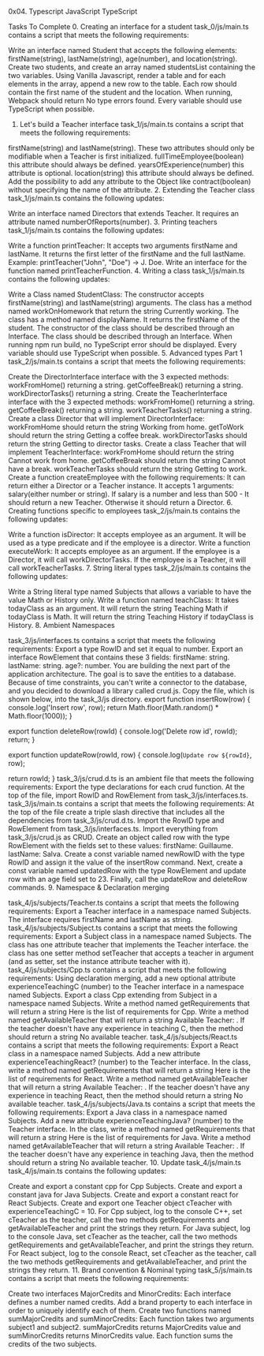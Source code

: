 0x04. Typescript
JavaScript
TypeScript

Tasks To Complete
 0. Creating an interface for a student
task_0/js/main.ts contains a script that meets the following requirements:

Write an interface named Student that accepts the following elements: firstName(string), lastName(string), age(number), and location(string).
Create two students, and create an array named studentsList containing the two variables.
Using Vanilla Javascript, render a table and for each elements in the array, append a new row to the table.
Each row should contain the first name of the student and the location.
When running, Webpack should return No type errors found.
Every variable should use TypeScript when possible.
 1. Let's build a Teacher interface
task_1/js/main.ts contains a script that meets the following requirements:

firstName(string) and lastName(string). These two attributes should only be modifiable when a Teacher is first initialized.
fullTimeEmployee(boolean) this attribute should always be defined.
yearsOfExperience(number) this attribute is optional.
location(string) this attribute should always be defined.
Add the possibility to add any attribute to the Object like contract(boolean) without specifying the name of the attribute.
 2. Extending the Teacher class
task_1/js/main.ts contains the following updates:

Write an interface named Directors that extends Teacher. It requires an attribute named numberOfReports(number).
 3. Printing teachers
task_1/js/main.ts contains the following updates:

Write a function printTeacher:
It accepts two arguments firstName and lastName.
It returns the first letter of the firstName and the full lastName.
Example: printTeacher("John", "Doe") -> J. Doe.
Write an interface for the function named printTeacherFunction.
 4. Writing a class
task_1/js/main.ts contains the following updates:

Write a Class named StudentClass:
The constructor accepts firstName(string) and lastName(string) arguments.
The class has a method named workOnHomework that return the string Currently working.
The class has a method named displayName. It returns the firstName of the student.
The constructor of the class should be described through an Interface.
The class should be described through an Interface.
When running npm run build, no TypeScript error should be displayed.
Every variable should use TypeScript when possible.
 5. Advanced types Part 1
task_2/js/main.ts contains a script that meets the following requirements:

Create the DirectorInterface interface with the 3 expected methods:
workFromHome() returning a string.
getCoffeeBreak() returning a string.
workDirectorTasks() returning a string.
Create the TeacherInterface interface with the 3 expected methods:
workFromHome() returning a string.
getCoffeeBreak() returning a string.
workTeacherTasks() returning a string.
Create a class Director that will implement DirectorInterface:
workFromHome should return the string Working from home.
getToWork should return the string Getting a coffee break.
workDirectorTasks should return the string Getting to director tasks.
Create a class Teacher that will implement TeacherInterface:
workFromHome should return the string Cannot work from home.
getCoffeeBreak should return the string Cannot have a break.
workTeacherTasks should return the string Getting to work.
Create a function createEmployee with the following requirements:
It can return either a Director or a Teacher instance.
It accepts 1 arguments:
salary(either number or string).
If salary is a number and less than 500 - It should return a new Teacher. Otherwise it should return a Director.
 6. Creating functions specific to employees
task_2/js/main.ts contains the following updates:

Write a function isDirector:
It accepts employee as an argument.
It will be used as a type predicate and if the employee is a director.
Write a function executeWork:
It accepts employee as an argument.
If the employee is a Director, it will call workDirectorTasks.
If the employee is a Teacher, it will call workTeacherTasks.
 7. String literal types
task_2/js/main.ts contains the following updates:

Write a String literal type named Subjects that allows a variable to have the value Math or History only.
Write a function named teachClass:
It takes todayClass as an argument.
It will return the string Teaching Math if todayClass is Math.
It will return the string Teaching History if todayClass is History.
 8. Ambient Namespaces

task_3/js/interfaces.ts contains a script that meets the following requirements:
Export a type RowID and set it equal to number.
Export an interface RowElement that contains these 3 fields:
firstName: string.
lastName: string.
age?: number.
You are building the next part of the application architecture. The goal is to save the entities to a database. Because of time constraints, you can't write a connector to the database, and you decided to download a library called crud.js. Copy the file, which is shown below, into the task_3/js directory.
export function insertRow(row) {
  console.log('Insert row', row);
  return Math.floor(Math.random() * Math.floor(1000));
}

export function deleteRow(rowId) {
  console.log('Delete row id', rowId);
  return;
}

export function updateRow(rowId, row) {
  console.log(`Update row ${rowId}`, row);

  return rowId;
}
task_3/js/crud.d.ts is an ambient file that meets the following requirements:
Export the type declarations for each crud function.
At the top of the file, import RowID and RowElement from task_3/js/interfaces.ts.
task_3/js/main.ts contains a script that meets the following requirements:
At the top of the file create a triple slash directive that includes all the dependencies from task_3/js/crud.d.ts.
Import the RowID type and RowElement from task_3/js/interfaces.ts.
Import everything from task_3/js/crud.js as CRUD.
Create an object called row with the type RowElement with the fields set to these values:
firstName: Guillaume.
lastName: Salva.
Create a const variable named newRowID with the type RowID and assign it the value of the insertRow command.
Next, create a const variable named updatedRow with the type RowElement and update row with an age field set to 23.
Finally, call the updateRow and deleteRow commands.
 9. Namespace & Declaration merging

task_4/js/subjects/Teacher.ts contains a script that meets the following requirements:
Export a Teacher interface in a namespace named Subjects.
The interface requires firstName and lastName as string.
task_4/js/subjects/Subject.ts contains a script that meets the following requirements:
Export a Subject class in a namespace named Subjects.
The class has one attribute teacher that implements the Teacher interface.
the class has one setter method setTeacher that accepts a teacher in argument (and as setter, set the instance attribute teacher with it).
task_4/js/subjects/Cpp.ts contains a script that meets the following requirements:
Using declaration merging, add a new optional attribute experienceTeachingC (number) to the Teacher interface in a namespace named Subjects.
Export a class Cpp extending from Subject in a namespace named Subjects.
Write a method named getRequirements that will return a string Here is the list of requirements for Cpp.
Write a method named getAvailableTeacher that will return a string Available Teacher: <first name of teacher>.
If the teacher doesn't have any experience in teaching C, then the method should return a string No available teacher.
task_4/js/subjects/React.ts contains a script that meets the following requirements:
Export a React class in a namespace named Subjects.
Add a new attribute experienceTeachingReact? (number) to the Teacher interface.
In the class, write a method named getRequirements that will return a string Here is the list of requirements for React.
Write a method named getAvailableTeacher that will return a string Available Teacher: <first name of teacher>.
If the teacher doesn't have any experience in teaching React, then the method should return a string No available teacher.
task_4/js/subjects/Java.ts contains a script that meets the following requirements:
Export a Java class in a namespace named Subjects.
Add a new attribute experienceTeachingJava? (number) to the Teacher interface.
In the class, write a method named getRequirements that will return a string Here is the list of requirements for Java.
Write a method named getAvailableTeacher that will return a string Available Teacher: <first name of teacher>.
If the teacher doesn't have any experience in teaching Java, then the method should return a string No available teacher.
 10. Update task_4/js/main.ts
task_4/js/main.ts contains the following updates:

Create and export a constant cpp for Cpp Subjects.
Create and export a constant java for Java Subjects.
Create and export a constant react for React Subjects.
Create and export one Teacher object cTeacher with experienceTeachingC = 10.
For Cpp subject, log to the console C++, set cTeacher as the teacher, call the two methods getRequirements and getAvailableTeacher and print the strings they return.
For Java subject, log to the console Java, set cTeacher as the teacher, call the two methods getRequirements and getAvailableTeacher, and print the strings they return.
For React subject, log to the console React, set cTeacher as the teacher, call the two methods getRequirements and getAvailableTeacher, and print the strings they return.
 11. Brand convention & Nominal typing
task_5/js/main.ts contains a script that meets the following requirements:

Create two interfaces MajorCredits and MinorCredits:
Each interface defines a number named credits.
Add a brand property to each interface in order to uniquely identify each of them.
Create two functions named sumMajorCredits and sumMinorCredits:
Each function takes two arguments subject1 and subject2.
sumMajorCredits returns MajorCredits value and sumMinorCredits returns MinorCredits value.
Each function sums the credits of the two subjects.
